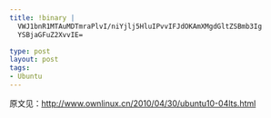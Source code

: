 ```yaml
--- 
title: !binary |
  VWJ1bnR1MTAuMDTmraPlvI/niYjlj5HluIPvvIFJdOKAmXMgdGltZSBmb3Ig
  YSBjaGFuZ2XvvIE=

type: post
layout: post
tags: 
- Ubuntu
---
```

原文见：<a href="http://www.ownlinux.cn/2010/04/30/ubuntu10-04lts.html" target="_blank">http://www.ownlinux.cn/2010/04/30/ubuntu10-04lts.html</a>

